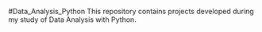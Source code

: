 #Data_Analysis_Python
This repository contains projects developed during my study of Data Analysis with Python.